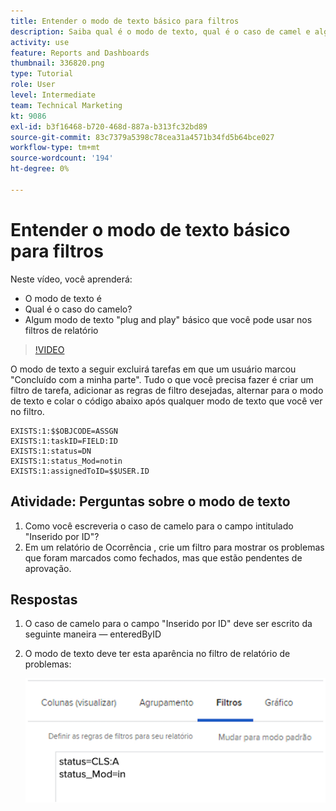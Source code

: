 ```yaml
---
title: Entender o modo de texto básico para filtros
description: Saiba qual é o modo de texto, qual é o caso de camel e algum modo de texto "plug and play" básico que você pode usar nos filtros de relatório em [!DNL  Workfront].
activity: use
feature: Reports and Dashboards
thumbnail: 336820.png
type: Tutorial
role: User
level: Intermediate
team: Technical Marketing
kt: 9086
exl-id: b3f16468-b720-468d-887a-b313fc32bd89
source-git-commit: 83c7379a5398c78cea31a4571b34fd5b64bce027
workflow-type: tm+mt
source-wordcount: '194'
ht-degree: 0%

---
```


# Entender o modo de texto básico para filtros

Neste vídeo, você aprenderá:

* O modo de texto é
* Qual é o caso do camelo?
* Algum modo de texto &quot;plug and play&quot; básico que você pode usar nos filtros de relatório

>[!VIDEO](https://video.tv.adobe.com/v/336820/?quality=12)

O modo de texto a seguir excluirá tarefas em que um usuário marcou &quot;Concluído com a minha parte&quot;. Tudo o que você precisa fazer é criar um filtro de tarefa, adicionar as regras de filtro desejadas, alternar para o modo de texto e colar o código abaixo após qualquer modo de texto que você ver no filtro.

```
EXISTS:1:$$OBJCODE=ASSGN  
EXISTS:1:taskID=FIELD:ID  
EXISTS:1:status=DN  
EXISTS:1:status_Mod=notin  
EXISTS:1:assignedToID=$$USER.ID 
```

## Atividade: Perguntas sobre o modo de texto

1. Como você escreveria o caso de camelo para o campo intitulado &quot;Inserido por ID&quot;?
1. Em um relatório de Ocorrência , crie um filtro para mostrar os problemas que foram marcados como fechados, mas que estão pendentes de aprovação.

## Respostas

1. O caso de camelo para o campo &quot;Inserido por ID&quot; deve ser escrito da seguinte maneira — enteredByID
1. O modo de texto deve ter esta aparência no filtro de relatório de problemas:

   ![Uma imagem da tela para criar um novo filtro no modo de texto](assets/btm-answer.png)
